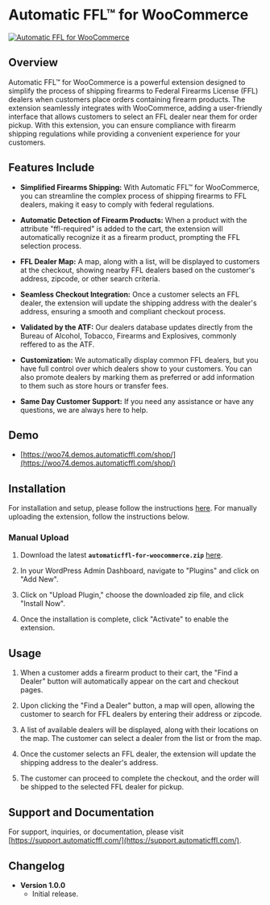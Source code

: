 # Automatic FFL™ for WooCommerce

[![Automatic FFL for WooCommerce](https://www.automaticffl.com/img/logos/logo.png)](https://www.automaticffl.com/)

## Overview

Automatic FFL™ for WooCommerce is a powerful extension designed to simplify the process of shipping firearms to Federal Firearms License (FFL) dealers when customers place orders containing firearm products. The extension seamlessly integrates with WooCommerce, adding a user-friendly interface that allows customers to select an FFL dealer near them for order pickup. With this extension, you can ensure compliance with firearm shipping regulations while providing a convenient experience for your customers.

## Features Include

- **Simplified Firearms Shipping:** With Automatic FFL™ for WooCommerce, you can streamline the complex process of shipping firearms to FFL dealers, making it easy to comply with federal regulations.

- **Automatic Detection of Firearm Products:** When a product with the attribute "ffl-required" is added to the cart, the extension will automatically recognize it as a firearm product, prompting the FFL selection process.

- **FFL Dealer Map:** A map, along with a list, will be displayed to customers at the checkout, showing nearby FFL dealers based on the customer's address, zipcode, or other search criteria.

- **Seamless Checkout Integration:** Once a customer selects an FFL dealer, the extension will update the shipping address with the dealer's address, ensuring a smooth and compliant checkout process.

- **Validated by the ATF:** Our dealers database updates directly from the Bureau of Alcohol, Tobacco, Firearms and Explosives, commonly reffered to as the ATF.

- **Customization:** We automatically display common FFL dealers, but you have full control over which dealers show to your customers. You can also promote dealers by marking them as preferred or add information to them such as store hours or transfer fees.

- **Same Day Customer Support:** If you need any assistance or have any questions, we are always here to help.

## Demo

- [https://woo74.demos.automaticffl.com/shop/](https://woo74.demos.automaticffl.com/shop/)

## Installation

For installation and setup, please follow the instructions [here](https://www.automaticffl.com/installation/woocommerce/). For manually uploading the extension, follow the instructions below.

### Manual Upload

1. Download the latest **`automaticffl-for-woocommerce.zip`** [here](https://github.com/refactored-group/automaticffl-for-woocommerce/releases).

1. In your WordPress Admin Dashboard, navigate to "Plugins" and click on "Add New".

1. Click on "Upload Plugin," choose the downloaded zip file, and click "Install Now".

1. Once the installation is complete, click "Activate" to enable the extension.

## Usage

1. When a customer adds a firearm product to their cart, the "Find a Dealer" button will automatically appear on the cart and checkout pages.

1. Upon clicking the "Find a Dealer" button, a map will open, allowing the customer to search for FFL dealers by entering their address or zipcode.

1. A list of available dealers will be displayed, along with their locations on the map. The customer can select a dealer from the list or from the map.

1. Once the customer selects an FFL dealer, the extension will update the shipping address to the dealer's address.

1. The customer can proceed to complete the checkout, and the order will be shipped to the selected FFL dealer for pickup.

## Support and Documentation

For support, inquiries, or documentation, please visit [https://support.automaticffl.com/](https://support.automaticffl.com/).

## Changelog

- **Version 1.0.0**
  - Initial release.
